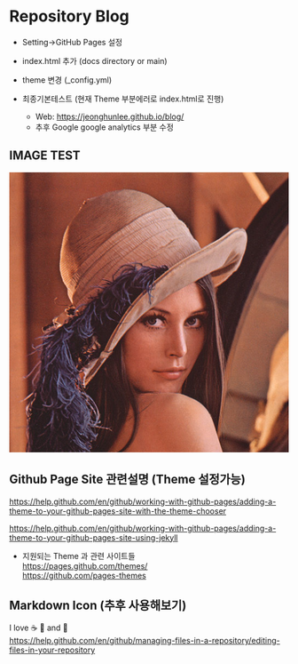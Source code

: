 # Repository Blog

* Setting->GitHub Pages 설정
* index.html 추가 (docs directory or main) 
* theme 변경 (_config.yml)

* 최종기본테스트   (현재 Theme 부분에러로 index.html로 진행)
  * Web: https://jeonghunlee.github.io/blog/
  * 추후 Google google analytics 부분 수정 

## IMAGE TEST
   ![lena ](docs/images/lena.png)
   
## Github Page Site 관련설명 (Theme 설정가능)     
   https://help.github.com/en/github/working-with-github-pages/adding-a-theme-to-your-github-pages-site-with-the-theme-chooser   
      
   https://help.github.com/en/github/working-with-github-pages/adding-a-theme-to-your-github-pages-site-using-jekyll    

* 지원되는 Theme 과 관련 사이트들   
   https://pages.github.com/themes/      
   https://github.com/pages-themes   

## Markdown Icon (추후 사용해보기)
I love :coffee: :pizza: and :tea:     
   https://help.github.com/en/github/managing-files-in-a-repository/editing-files-in-your-repository   


   
